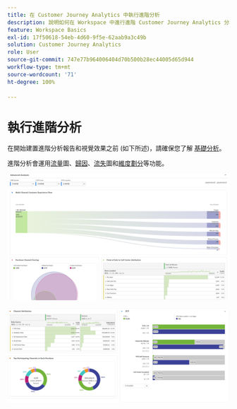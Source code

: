 ```yaml
---
title: 在 Customer Journey Analytics 中執行進階分析
description: 說明如何在 Workspace 中進行進階 Customer Journey Analytics 分析。
feature: Workspace Basics
exl-id: 17f50618-54eb-4d60-9f5e-62aab9a3c49b
solution: Customer Journey Analytics
role: User
source-git-commit: 747e77b964006404d70b500b28ec44005d65d944
workflow-type: tm+mt
source-wordcount: '71'
ht-degree: 100%

---
```


# 執行進階分析

在開始建置進階分析報告和視覺效果之前 (如下所述)，請確保您了解 [基礎分析](/help/analysis-workspace/perform-basic-analysis.md)。

進階分析會運用[流量](/help/analysis-workspace/visualizations/c-flow/flow.md)圖、[歸因](/help/analysis-workspace/c-panels/attribution.md)、[流失](/help/analysis-workspace/visualizations/fallout/fallout-flow.md)圖和[維度劃分](/help/components/dimensions/t-breakdown-fa.md)等功能。

![在流量圖中顯示的進階分析。](assets/cja-adv-analysis1.png)

![多個視覺效果範例，例如環形圖、文氏圖和堆疊長條圖。](assets/cja-adv-analysis2.png)
